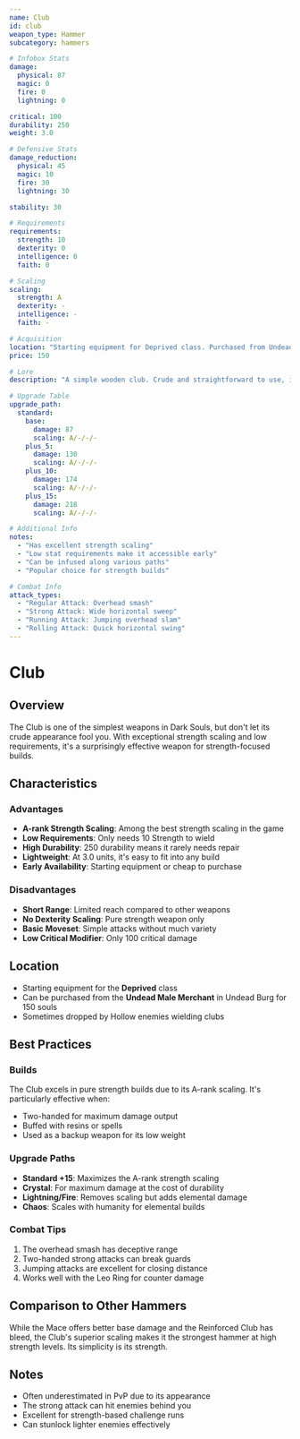 ```yaml
---
name: Club
id: club
weapon_type: Hammer
subcategory: hammers

# Infobox Stats
damage:
  physical: 87
  magic: 0
  fire: 0
  lightning: 0

critical: 100
durability: 250
weight: 3.0

# Defensive Stats  
damage_reduction:
  physical: 45
  magic: 10
  fire: 30
  lightning: 30

stability: 30

# Requirements
requirements:
  strength: 10
  dexterity: 0
  intelligence: 0
  faith: 0

# Scaling
scaling:
  strength: A
  dexterity: -
  intelligence: -
  faith: -

# Acquisition
location: "Starting equipment for Deprived class. Purchased from Undead Male Merchant."
price: 150

# Lore
description: "A simple wooden club. Crude and straightforward to use, it is also very effective."

# Upgrade Table
upgrade_path:
  standard:
    base:
      damage: 87
      scaling: A/-/-/-
    plus_5:
      damage: 130
      scaling: A/-/-/-
    plus_10:
      damage: 174
      scaling: A/-/-/-
    plus_15:
      damage: 218
      scaling: A/-/-/-

# Additional Info
notes:
  - "Has excellent strength scaling"
  - "Low stat requirements make it accessible early"
  - "Can be infused along various paths"
  - "Popular choice for strength builds"

# Combat Info
attack_types:
  - "Regular Attack: Overhead smash"
  - "Strong Attack: Wide horizontal sweep"
  - "Running Attack: Jumping overhead slam"
  - "Rolling Attack: Quick horizontal swing"
---
```


# Club

## Overview
The Club is one of the simplest weapons in Dark Souls, but don't let its crude appearance fool you. With exceptional strength scaling and low requirements, it's a surprisingly effective weapon for strength-focused builds.

## Characteristics

### Advantages
- **A-rank Strength Scaling**: Among the best strength scaling in the game
- **Low Requirements**: Only needs 10 Strength to wield
- **High Durability**: 250 durability means it rarely needs repair
- **Lightweight**: At 3.0 units, it's easy to fit into any build
- **Early Availability**: Starting equipment or cheap to purchase

### Disadvantages
- **Short Range**: Limited reach compared to other weapons
- **No Dexterity Scaling**: Pure strength weapon only
- **Basic Moveset**: Simple attacks without much variety
- **Low Critical Modifier**: Only 100 critical damage

## Location
- Starting equipment for the **Deprived** class
- Can be purchased from the **Undead Male Merchant** in Undead Burg for 150 souls
- Sometimes dropped by Hollow enemies wielding clubs

## Best Practices

### Builds
The Club excels in pure strength builds due to its A-rank scaling. It's particularly effective when:
- Two-handed for maximum damage output
- Buffed with resins or spells
- Used as a backup weapon for its low weight

### Upgrade Paths
- **Standard +15**: Maximizes the A-rank strength scaling
- **Crystal**: For maximum damage at the cost of durability
- **Lightning/Fire**: Removes scaling but adds elemental damage
- **Chaos**: Scales with humanity for elemental builds

### Combat Tips
1. The overhead smash has deceptive range
2. Two-handed strong attacks can break guards
3. Jumping attacks are excellent for closing distance
4. Works well with the Leo Ring for counter damage

## Comparison to Other Hammers
While the Mace offers better base damage and the Reinforced Club has bleed, the Club's superior scaling makes it the strongest hammer at high strength levels. Its simplicity is its strength.

## Notes
- Often underestimated in PvP due to its appearance
- The strong attack can hit enemies behind you
- Excellent for strength-based challenge runs
- Can stunlock lighter enemies effectively